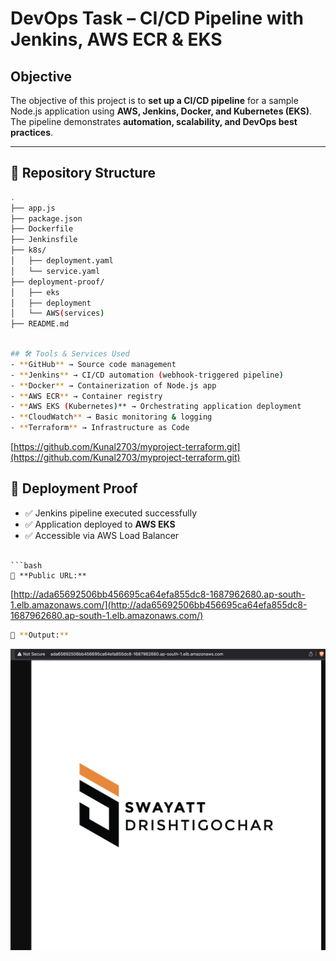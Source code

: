 # DevOps Task – CI/CD Pipeline with Jenkins, AWS ECR & EKS

## Objective
The objective of this project is to **set up a CI/CD pipeline** for a sample Node.js application using **AWS, Jenkins, Docker, and Kubernetes (EKS)**.  
The pipeline demonstrates **automation, scalability, and DevOps best practices**.

---

## 📂 Repository Structure
```bash
.
├── app.js                  
├── package.json            
├── Dockerfile              
├── Jenkinsfile             
├── k8s/                    
│   ├── deployment.yaml
│   └── service.yaml
├── deployment-proof/       
│   ├── eks
│   ├── deployment
│   └── AWS(services)
├── README.md               

```
```bash

## 🛠 Tools & Services Used
- **GitHub** → Source code management  
- **Jenkins** → CI/CD automation (webhook-triggered pipeline)  
- **Docker** → Containerization of Node.js app  
- **AWS ECR** → Container registry  
- **AWS EKS (Kubernetes)** → Orchestrating application deployment  
- **CloudWatch** → Basic monitoring & logging  
- **Terraform** → Infrastructure as Code  
```
  [https://github.com/Kunal2703/myproject-terraform.git](https://github.com/Kunal2703/myproject-terraform.git)


## 📸 Deployment Proof
- ✅ Jenkins pipeline executed successfully  
- ✅ Application deployed to **AWS EKS**  
- ✅ Accessible via AWS Load Balancer  


```

```bash
🔗 **Public URL:**  
```
[http://ada65692506bb456695ca64efa855dc8-1687962680.ap-south-1.elb.amazonaws.com/](http://ada65692506bb456695ca64efa855dc8-1687962680.ap-south-1.elb.amazonaws.com/)



```bash
🔗 **Output:**  
```
![alt text](page.png)